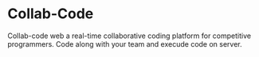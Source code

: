 # Collab-Code

Collab-code web a real-time collaborative coding platform for competitive programmers. Code along with your team and execude code on server.